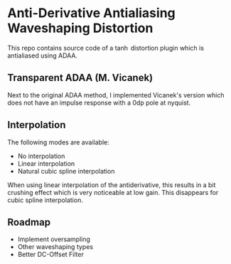 # Anti-Derivative Antialiasing Waveshaping Distortion

This repo contains source code of a $\tanh$ distortion plugin which is antialiased using ADAA. 

## Transparent ADAA (M. Vicanek)

Next to the original ADAA method, I implemented Vicanek's version which does not have an impulse response with a 0dp pole at nyquist.

## Interpolation

The following modes are available:
* No interpolation
* Linear interpolation
* Natural cubic spline interpolation

When using linear interpolation of the antiderivative, this results in a bit crushing effect which is very noticeable at low gain.
This disappears for cubic spline interpolation.

## Roadmap

* Implement oversampling
* Other waveshaping types
* Better DC-Offset Filter
